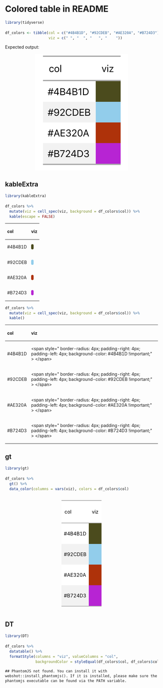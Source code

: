 
# Colored table in README

``` r
library(tidyverse)

df_colors <- tibble(col = c("#4B4B1D", "#92CDEB", "#AE320A", "#B724D3"), 
                    viz = c(" ", "  ", "   ", "    "))
```

Expected output:

<center>

<img src="table.png">

</center>

## kableExtra

``` r
library(kableExtra)

df_colors %>%
  mutate(viz = cell_spec(viz, background = df_colors$col)) %>%
  kable(escape = FALSE)
```

<table>

<thead>

<tr>

<th style="text-align:left;">

col

</th>

<th style="text-align:left;">

viz

</th>

</tr>

</thead>

<tbody>

<tr>

<td style="text-align:left;">

\#4B4B1D

</td>

<td style="text-align:left;">

<span style="     border-radius: 4px; padding-right: 4px; padding-left: 4px; background-color: #4B4B1D !important;">
</span>

</td>

</tr>

<tr>

<td style="text-align:left;">

\#92CDEB

</td>

<td style="text-align:left;">

<span style="     border-radius: 4px; padding-right: 4px; padding-left: 4px; background-color: #92CDEB !important;">
</span>

</td>

</tr>

<tr>

<td style="text-align:left;">

\#AE320A

</td>

<td style="text-align:left;">

<span style="     border-radius: 4px; padding-right: 4px; padding-left: 4px; background-color: #AE320A !important;">
</span>

</td>

</tr>

<tr>

<td style="text-align:left;">

\#B724D3

</td>

<td style="text-align:left;">

<span style="     border-radius: 4px; padding-right: 4px; padding-left: 4px; background-color: #B724D3 !important;">
</span>

</td>

</tr>

</tbody>

</table>

``` r
df_colors %>%
  mutate(viz = cell_spec(viz, background = df_colors$col)) %>%
  kable() 
```

<table>

<thead>

<tr>

<th style="text-align:left;">

col

</th>

<th style="text-align:left;">

viz

</th>

</tr>

</thead>

<tbody>

<tr>

<td style="text-align:left;">

\#4B4B1D

</td>

<td style="text-align:left;">

\<span style=" border-radius: 4px; padding-right: 4px; padding-left:
4px; background-color: \#4B4B1D \!important;" \> \</span\>

</td>

</tr>

<tr>

<td style="text-align:left;">

\#92CDEB

</td>

<td style="text-align:left;">

\<span style=" border-radius: 4px; padding-right: 4px; padding-left:
4px; background-color: \#92CDEB \!important;" \> \</span\>

</td>

</tr>

<tr>

<td style="text-align:left;">

\#AE320A

</td>

<td style="text-align:left;">

\<span style=" border-radius: 4px; padding-right: 4px; padding-left:
4px; background-color: \#AE320A \!important;" \> \</span\>

</td>

</tr>

<tr>

<td style="text-align:left;">

\#B724D3

</td>

<td style="text-align:left;">

\<span style=" border-radius: 4px; padding-right: 4px; padding-left:
4px; background-color: \#B724D3 \!important;" \> \</span\>

</td>

</tr>

</tbody>

</table>

## gt

``` r
library(gt)

df_colors %>% 
  gt() %>% 
  data_color(columns = vars(viz), colors = df_colors$col)
```

<!--html_preserve-->

<style>html {
  font-family: -apple-system, BlinkMacSystemFont, 'Segoe UI', Roboto, Oxygen, Ubuntu, Cantarell, 'Helvetica Neue', 'Fira Sans', 'Droid Sans', Arial, sans-serif;
}

#fxvbklfcbf .gt_table {
  display: table;
  border-collapse: collapse;
  margin-left: auto;
  margin-right: auto;
  color: #000000;
  font-size: 16px;
  background-color: #FFFFFF;
  /* table.background.color */
  width: auto;
  /* table.width */
  border-top-style: solid;
  /* table.border.top.style */
  border-top-width: 2px;
  /* table.border.top.width */
  border-top-color: #A8A8A8;
  /* table.border.top.color */
}

#fxvbklfcbf .gt_heading {
  background-color: #FFFFFF;
  /* heading.background.color */
  border-bottom-color: #FFFFFF;
}

#fxvbklfcbf .gt_title {
  color: #000000;
  font-size: 125%;
  /* heading.title.font.size */
  padding-top: 4px;
  /* heading.top.padding */
  padding-bottom: 1px;
  border-bottom-color: #FFFFFF;
  border-bottom-width: 0;
}

#fxvbklfcbf .gt_subtitle {
  color: #000000;
  font-size: 85%;
  /* heading.subtitle.font.size */
  padding-top: 1px;
  padding-bottom: 4px;
  /* heading.bottom.padding */
  border-top-color: #FFFFFF;
  border-top-width: 0;
}

#fxvbklfcbf .gt_bottom_border {
  border-bottom-style: solid;
  /* heading.border.bottom.style */
  border-bottom-width: 2px;
  /* heading.border.bottom.width */
  border-bottom-color: #A8A8A8;
  /* heading.border.bottom.color */
}

#fxvbklfcbf .gt_column_spanner {
  border-bottom-style: solid;
  border-bottom-width: 2px;
  border-bottom-color: #A8A8A8;
  padding-top: 4px;
  padding-bottom: 4px;
}

#fxvbklfcbf .gt_col_heading {
  color: #000000;
  background-color: #FFFFFF;
  /* column_labels.background.color */
  font-size: 16px;
  /* column_labels.font.size */
  font-weight: initial;
  /* column_labels.font.weight */
  vertical-align: middle;
  padding: 10px;
  margin: 10px;
}

#fxvbklfcbf .gt_sep_right {
  border-right: 5px solid #FFFFFF;
}

#fxvbklfcbf .gt_group_heading {
  padding: 8px;
  color: #000000;
  background-color: #FFFFFF;
  /* row_group.background.color */
  font-size: 16px;
  /* row_group.font.size */
  font-weight: initial;
  /* row_group.font.weight */
  border-top-style: solid;
  /* row_group.border.top.style */
  border-top-width: 2px;
  /* row_group.border.top.width */
  border-top-color: #A8A8A8;
  /* row_group.border.top.color */
  border-bottom-style: solid;
  /* row_group.border.bottom.style */
  border-bottom-width: 2px;
  /* row_group.border.bottom.width */
  border-bottom-color: #A8A8A8;
  /* row_group.border.bottom.color */
  vertical-align: middle;
}

#fxvbklfcbf .gt_empty_group_heading {
  padding: 0.5px;
  color: #000000;
  background-color: #FFFFFF;
  /* row_group.background.color */
  font-size: 16px;
  /* row_group.font.size */
  font-weight: initial;
  /* row_group.font.weight */
  border-top-style: solid;
  /* row_group.border.top.style */
  border-top-width: 2px;
  /* row_group.border.top.width */
  border-top-color: #A8A8A8;
  /* row_group.border.top.color */
  border-bottom-style: solid;
  /* row_group.border.bottom.style */
  border-bottom-width: 2px;
  /* row_group.border.bottom.width */
  border-bottom-color: #A8A8A8;
  /* row_group.border.bottom.color */
  vertical-align: middle;
}

#fxvbklfcbf .gt_striped {
  background-color: #f2f2f2;
}

#fxvbklfcbf .gt_from_md > :first-child {
  margin-top: 0;
}

#fxvbklfcbf .gt_from_md > :last-child {
  margin-bottom: 0;
}

#fxvbklfcbf .gt_row {
  padding: 8px;
  /* row.padding */
  margin: 10px;
  vertical-align: middle;
}

#fxvbklfcbf .gt_stub {
  border-right-style: solid;
  border-right-width: 2px;
  border-right-color: #A8A8A8;
  padding-left: 12px;
}

#fxvbklfcbf .gt_summary_row {
  color: #000000;
  background-color: #FFFFFF;
  /* summary_row.background.color */
  padding: 8px;
  /* summary_row.padding */
  text-transform: inherit;
  /* summary_row.text_transform */
}

#fxvbklfcbf .gt_grand_summary_row {
  color: #000000;
  background-color: #FFFFFF;
  /* grand_summary_row.background.color */
  padding: 8px;
  /* grand_summary_row.padding */
  text-transform: inherit;
  /* grand_summary_row.text_transform */
}

#fxvbklfcbf .gt_first_summary_row {
  border-top-style: solid;
  border-top-width: 2px;
  border-top-color: #A8A8A8;
}

#fxvbklfcbf .gt_first_grand_summary_row {
  border-top-style: double;
  border-top-width: 6px;
  border-top-color: #A8A8A8;
}

#fxvbklfcbf .gt_table_body {
  border-top-style: solid;
  /* table_body.border.top.style */
  border-top-width: 2px;
  /* table_body.border.top.width */
  border-top-color: #A8A8A8;
  /* table_body.border.top.color */
  border-bottom-style: solid;
  /* table_body.border.bottom.style */
  border-bottom-width: 2px;
  /* table_body.border.bottom.width */
  border-bottom-color: #A8A8A8;
  /* table_body.border.bottom.color */
}

#fxvbklfcbf .gt_footnote {
  font-size: 90%;
  /* footnote.font.size */
  padding: 4px;
  /* footnote.padding */
}

#fxvbklfcbf .gt_sourcenote {
  font-size: 90%;
  /* sourcenote.font.size */
  padding: 4px;
  /* sourcenote.padding */
}

#fxvbklfcbf .gt_center {
  text-align: center;
}

#fxvbklfcbf .gt_left {
  text-align: left;
}

#fxvbklfcbf .gt_right {
  text-align: right;
  font-variant-numeric: tabular-nums;
}

#fxvbklfcbf .gt_font_normal {
  font-weight: normal;
}

#fxvbklfcbf .gt_font_bold {
  font-weight: bold;
}

#fxvbklfcbf .gt_font_italic {
  font-style: italic;
}

#fxvbklfcbf .gt_super {
  font-size: 65%;
}

#fxvbklfcbf .gt_footnote_glyph {
  font-style: italic;
  font-size: 65%;
}
</style>

<div id="fxvbklfcbf" style="overflow-x:auto;">

<!--gt table start-->

<table class="gt_table">

<tr>

<th class="gt_col_heading gt_left" rowspan="1" colspan="1">

col

</th>

<th class="gt_col_heading gt_left" rowspan="1" colspan="1">

viz

</th>

</tr>

<tbody class="gt_table_body">

<tr>

<td class="gt_row gt_left">

\#4B4B1D

</td>

<td class="gt_row gt_left" style="background-color:#4B4B1D;color:#FFFFFFFF;">

</td>

</tr>

<tr>

<td class="gt_row gt_left gt_striped">

\#92CDEB

</td>

<td class="gt_row gt_left gt_striped" style="background-color:#92CDEB;color:#000000FF;">

</td>

</tr>

<tr>

<td class="gt_row gt_left">

\#AE320A

</td>

<td class="gt_row gt_left" style="background-color:#AE320A;color:#FFFFFFFF;">

</td>

</tr>

<tr>

<td class="gt_row gt_left gt_striped">

\#B724D3

</td>

<td class="gt_row gt_left gt_striped" style="background-color:#B724D3;color:#FFFFFFFF;">

</td>

</tr>

</tbody>

</table>

<!--gt table end-->

</div>

<!--/html_preserve-->

## DT

``` r
library(DT)

df_colors %>%
  datatable() %>%
  formatStyle(columns = "viz", valueColumns = "col",
              backgroundColor = styleEqual(df_colors$col, df_colors$col))
```

    ## PhantomJS not found. You can install it with webshot::install_phantomjs(). If it is installed, please make sure the phantomjs executable can be found via the PATH variable.

<!--html_preserve-->

<div id="htmlwidget-79d2082c07ebb3208dd7" class="datatables html-widget" style="width:100%;height:auto;">

</div>

<script type="application/json" data-for="htmlwidget-79d2082c07ebb3208dd7">{"x":{"filter":"none","data":[["1","2","3","4"],["#4B4B1D","#92CDEB","#AE320A","#B724D3"],[" ","  ","   ","    "]],"container":"<table class=\"display\">\n  <thead>\n    <tr>\n      <th> <\/th>\n      <th>col<\/th>\n      <th>viz<\/th>\n    <\/tr>\n  <\/thead>\n<\/table>","options":{"order":[],"autoWidth":false,"orderClasses":false,"columnDefs":[{"orderable":false,"targets":0}],"rowCallback":"function(row, data) {\nvar value=data[1]; $(this.api().cell(row, 2).node()).css({'background-color':value == '#4B4B1D' ? '#4B4B1D' : value == '#92CDEB' ? '#92CDEB' : value == '#AE320A' ? '#AE320A' : value == '#B724D3' ? '#B724D3' : ''});\n}"}},"evals":["options.rowCallback"],"jsHooks":[]}</script>

<!--/html_preserve-->
